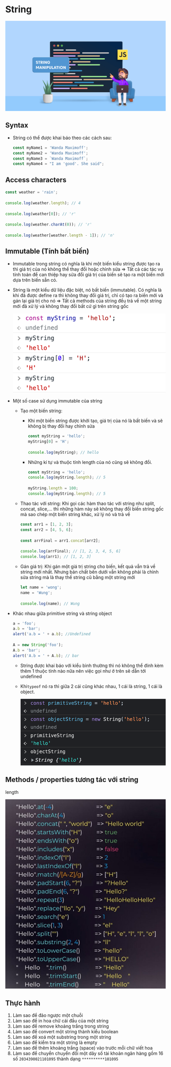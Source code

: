 # String

![](../images/string-banner.png)

## Syntax

- String có thể được khai báo theo các cách sau:
  ```js
  const myName1 = 'Wanda Maximoff';
  const myName2 = 'Wanda Maximoff';
  const myName3 = `Wanda Maximoff`;
  const myName4 = "I am 'good'. She said";
  ```

## Access characters

```js
const weather = 'rain';

console.log(weather.length); // 4

console.log(weather[0]); // 'r'

console.log(weather.charAt(0)); // 'r'

console.log(weather[weather.length - 1]); // 'n'
```

## Immutable (Tính bất biến)

- Immutable trong string có nghĩa là khi một biến kiểu string được tạo ra thì giá trị của nó không thể thay đổi hoặc chỉnh sửa => Tất cả các tác vụ tính toán để can thiệp hay sửa đổi giá trị của biến sẽ tạo ra một biến mới dựa trên biến sẵn có.
- String là một kiểu dữ liệu đặc biệt, nó bất biến (immutable). Có nghĩa là khi đã được define ra thì không thay đổi giá trị, chỉ có tạo ra biến mới và gán lại giá trị cho nó => Tất cả methods của string đều trả về một string mới đã xử lý và không thay đổi bất cứ gì trên string gốc

  ![](../images/string-immutable.png)

- Một số case sử dụng immutable của string

  - Tạo một biến string:

    - Khi một biến string được khởi tạo, giá trị của nó là bất biến và sẽ không bị thay đổi hay chỉnh sửa

      ```js
      const myString = 'hello';
      myString[0] = 'H';

      console.log(myString); // hello
      ```

    - Những kí tự và thuộc tính length của nó cũng sẽ không đổi.

      ```js
      const myString = 'hello';
      console.log(myString.length); // 5

      myString.length = 100;
      console.log(myString.length); // 5
      ```

  - Thao tác với string: Khi gọi các hàm thao tác với string như split, concat, slice,... thì những hàm này sẽ không thay đổi biến string gốc mà sao chép một biến string khác, xử lý nó và trả về

    ```js
    const arr1 = [1, 2, 3];
    const arr2 = [4, 5, 6];

    const arrFinal = arr1.concat[arr2];

    console.log(arrFinal); // [1, 2, 3, 4, 5, 6]
    console.log(arr1); // [1, 2, 3]
    ```

  - Gán giá trị:
    Khi gán một giá trị string cho biến, kết quả vẫn trả về string mới nhất. Nhưng bản chất bên dưới vẫn không phải là chỉnh sửa string mà là thay thế string cũ bằng một string mới

    ```js
    let name = 'wong';
    name = 'Wung';

    console.log(name); // Wung
    ```

- Khác nhau giữa primitive string và string object

  ```js
  a = 'foo';
  a.b = 'bar';
  alert('a.b = ' + a.b); //Undefined

  A = new String('foo');
  A.b = 'bar';
  alert('A.b = ' + A.b); // bar
  ```

  - String được khai báo với kiểu bình thường thì nó không thể đính kèm thêm 1 thuộc tính nào nữa nên việc gọi như ở trên sẽ dẫn tới undefined
  - Khi`typeof` nó ra thì giữa 2 cái cũng khác nhau, 1 cái là string, 1 cái là object.

    ![](../images/primitive-object-string.png)

## Methods / properties tương tác với string
length

![](../images/string-methods.jpeg)

## Thực hành

1. Làm sao để đảo ngược một chuỗi
2. Làm sao để in hoa chữ cái đầu của một string
3. Làm sao để remove khoảng trắng trong string
4. Làm sao để convert một string thành kiểu boolean
5. Làm sao để xoá một substring trong một string
6. Làm sao để kiểm tra một string là empty
7. Làm sao để thêm khoảng trắng (space) vào trước mỗi chữ viết hoa
8. Làm sao để chuyển chuyển đổi một dãy số tài khoản ngân hàng gồm 16 số `2034390021101095` thành dạng `**********101095`
